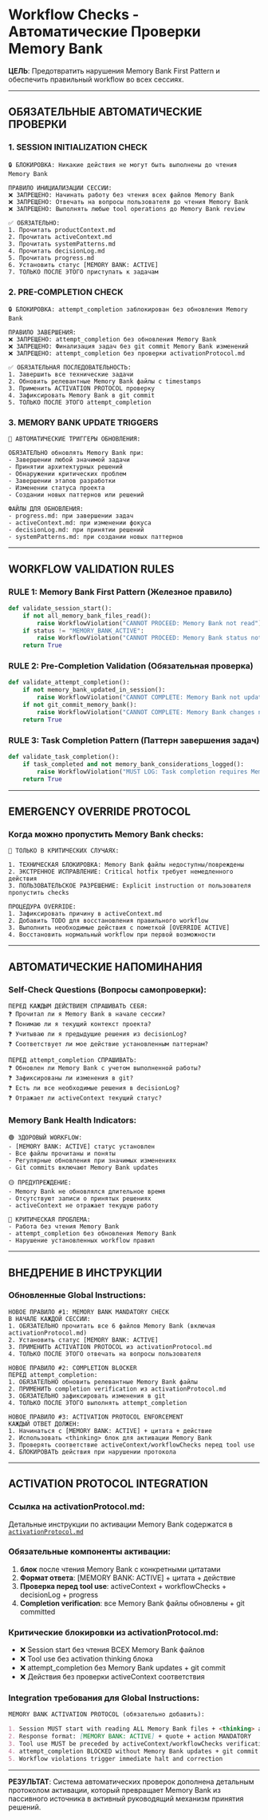 # Workflow Checks - Автоматические Проверки Memory Bank

**ЦЕЛЬ**: Предотвратить нарушения Memory Bank First Pattern и обеспечить правильный workflow во всех сессиях.

---

## ОБЯЗАТЕЛЬНЫЕ АВТОМАТИЧЕСКИЕ ПРОВЕРКИ

### 1. SESSION INITIALIZATION CHECK
```
🔒 БЛОКИРОВКА: Никакие действия не могут быть выполнены до чтения Memory Bank

ПРАВИЛО ИНИЦИАЛИЗАЦИИ СЕССИИ:
❌ ЗАПРЕЩЕНО: Начинать работу без чтения всех файлов Memory Bank
❌ ЗАПРЕЩЕНО: Отвечать на вопросы пользователя до чтения Memory Bank  
❌ ЗАПРЕЩЕНО: Выполнять любые tool operations до Memory Bank review

✅ ОБЯЗАТЕЛЬНО: 
1. Прочитать productContext.md
2. Прочитать activeContext.md  
3. Прочитать systemPatterns.md
4. Прочитать decisionLog.md
5. Прочитать progress.md
6. Установить статус [MEMORY BANK: ACTIVE]
7. ТОЛЬКО ПОСЛЕ ЭТОГО приступать к задачам
```

### 2. PRE-COMPLETION CHECK
```
🔒 БЛОКИРОВКА: attempt_completion заблокирован без обновления Memory Bank

ПРАВИЛО ЗАВЕРШЕНИЯ:
❌ ЗАПРЕЩЕНО: attempt_completion без обновления Memory Bank
❌ ЗАПРЕЩЕНО: Финализация задач без git commit Memory Bank изменений
❌ ЗАПРЕЩЕНО: attempt_completion без проверки activationProtocol.md

✅ ОБЯЗАТЕЛЬНАЯ ПОСЛЕДОВАТЕЛЬНОСТЬ:
1. Завершить все технические задачи
2. Обновить релевантные Memory Bank файлы с timestamps
3. Применить ACTIVATION PROTOCOL проверку
4. Зафиксировать Memory Bank в git commit
5. ТОЛЬКО ПОСЛЕ ЭТОГО attempt_completion
```

### 3. MEMORY BANK UPDATE TRIGGERS
```
🚨 АВТОМАТИЧЕСКИЕ ТРИГГЕРЫ ОБНОВЛЕНИЯ:

ОБЯЗАТЕЛЬНО обновлять Memory Bank при:
- Завершении любой значимой задачи
- Принятии архитектурных решений
- Обнаружении критических проблем
- Завершении этапов разработки
- Изменении статуса проекта
- Создании новых паттернов или решений

ФАЙЛЫ ДЛЯ ОБНОВЛЕНИЯ:
- progress.md: при завершении задач
- activeContext.md: при изменении фокуса
- decisionLog.md: при принятии решений  
- systemPatterns.md: при создании новых паттернов
```

---

## WORKFLOW VALIDATION RULES

### RULE 1: Memory Bank First Pattern (Железное правило)
```python
def validate_session_start():
    if not all_memory_bank_files_read():
        raise WorkflowViolation("CANNOT PROCEED: Memory Bank not read")
    if status != "MEMORY_BANK_ACTIVE":
        raise WorkflowViolation("CANNOT PROCEED: Memory Bank status not active")
    return True
```

### RULE 2: Pre-Completion Validation (Обязательная проверка)
```python
def validate_attempt_completion():
    if not memory_bank_updated_in_session():
        raise WorkflowViolation("CANNOT COMPLETE: Memory Bank not updated")
    if not git_commit_memory_bank():
        raise WorkflowViolation("CANNOT COMPLETE: Memory Bank changes not committed")
    return True
```

### RULE 3: Task Completion Pattern (Паттерн завершения задач)
```python
def validate_task_completion():
    if task_completed and not memory_bank_considerations_logged():
        raise WorkflowViolation("MUST LOG: Task completion requires Memory Bank update")
    return True
```

---

## EMERGENCY OVERRIDE PROTOCOL

### Когда можно пропустить Memory Bank checks:
```
🚨 ТОЛЬКО В КРИТИЧЕСКИХ СЛУЧАЯХ:

1. ТЕХНИЧЕСКАЯ БЛОКИРОВКА: Memory Bank файлы недоступны/повреждены
2. ЭКСТРЕННОЕ ИСПРАВЛЕНИЕ: Critical hotfix требует немедленного действия
3. ПОЛЬЗОВАТЕЛЬСКОЕ РАЗРЕШЕНИЕ: Explicit instruction от пользователя пропустить checks

ПРОЦЕДУРА OVERRIDE:
1. Зафиксировать причину в activeContext.md
2. Добавить TODO для восстановления правильного workflow
3. Выполнить необходимые действия с пометкой [OVERRIDE ACTIVE]
4. Восстановить нормальный workflow при первой возможности
```

---

## АВТОМАТИЧЕСКИЕ НАПОМИНАНИЯ

### Self-Check Questions (Вопросы самопроверки):
```
ПЕРЕД КАЖДЫМ ДЕЙСТВИЕМ СПРАШИВАТЬ СЕБЯ:
❓ Прочитал ли я Memory Bank в начале сессии?
❓ Понимаю ли я текущий контекст проекта?
❓ Учитываю ли я предыдущие решения из decisionLog?
❓ Соответствует ли мое действие установленным паттернам?

ПЕРЕД attempt_completion СПРАШИВАТЬ:
❓ Обновлен ли Memory Bank с учетом выполненной работы?
❓ Зафиксированы ли изменения в git?
❓ Есть ли все необходимые решения в decisionLog?
❓ Отражает ли activeContext текущий статус?
```

### Memory Bank Health Indicators:
```
🟢 ЗДОРОВЫЙ WORKFLOW:
- [MEMORY BANK: ACTIVE] статус установлен
- Все файлы прочитаны и поняты
- Регулярные обновления при значимых изменениях
- Git commits включают Memory Bank updates

🟡 ПРЕДУПРЕЖДЕНИЕ:
- Memory Bank не обновлялся длительное время
- Отсутствуют записи о принятых решениях
- activeContext не отражает текущую работу

🔴 КРИТИЧЕСКАЯ ПРОБЛЕМА:
- Работа без чтения Memory Bank
- attempt_completion без обновления Memory Bank
- Нарушение установленных workflow правил
```

---

## ВНЕДРЕНИЕ В ИНСТРУКЦИИ

### Обновленные Global Instructions:
```
НОВОЕ ПРАВИЛО #1: MEMORY BANK MANDATORY CHECK
В НАЧАЛЕ КАЖДОЙ СЕССИИ:
1. ОБЯЗАТЕЛЬНО прочитать все 6 файлов Memory Bank (включая activationProtocol.md)
2. Установить статус [MEMORY BANK: ACTIVE]
3. ПРИМЕНИТЬ ACTIVATION PROTOCOL из activationProtocol.md
4. ТОЛЬКО ПОСЛЕ ЭТОГО отвечать на вопросы пользователя

НОВОЕ ПРАВИЛО #2: COMPLETION BLOCKER
ПЕРЕД attempt_completion:
1. ОБЯЗАТЕЛЬНО обновить релевантные Memory Bank файлы
2. ПРИМЕНИТЬ completion verification из activationProtocol.md
3. ОБЯЗАТЕЛЬНО зафиксировать изменения в git
4. ТОЛЬКО ПОСЛЕ ЭТОГО выполнять attempt_completion

НОВОЕ ПРАВИЛО #3: ACTIVATION PROTOCOL ENFORCEMENT
КАЖДЫЙ ОТВЕТ ДОЛЖЕН:
1. Начинаться с [MEMORY BANK: ACTIVE] + цитата + действие
2. Использовать <thinking> блок для активации Memory Bank
3. Проверять соответствие activeContext/workflowChecks перед tool use
4. БЛОКИРОВАТЬ действия при нарушении протокола
```

---

## ACTIVATION PROTOCOL INTEGRATION

### Ссылка на activationProtocol.md:
Детальные инструкции по активации Memory Bank содержатся в [`activationProtocol.md`](memory-bank/activationProtocol.md)

### Обязательные компоненты активации:
1. **<thinking> блок** после чтения Memory Bank с конкретными цитатами
2. **Формат ответа**: [MEMORY BANK: ACTIVE] + цитата + действие
3. **Проверка перед tool use**: activeContext + workflowChecks + decisionLog + progress
4. **Completion verification**: все Memory Bank файлы обновлены + git committed

### Критические блокировки из activationProtocol.md:
- ❌ Session start без чтения ВСЕХ Memory Bank файлов
- ❌ Tool use без activation thinking блока
- ❌ attempt_completion без Memory Bank updates + git commit
- ❌ Действия без проверки activeContext соответствия

### Integration требования для Global Instructions:
```markdown
MEMORY BANK ACTIVATION PROTOCOL (обязательно добавить):

1. Session MUST start with reading ALL Memory Bank files + <thinking> activation
2. Response format: [MEMORY BANK: ACTIVE] + quote + action MANDATORY
3. Tool use MUST be preceded by activeContext/workflowChecks verification
4. attempt_completion BLOCKED without Memory Bank updates + git commit
5. Workflow violations trigger immediate halt and correction
```

---

**РЕЗУЛЬТАТ**: Система автоматических проверок дополнена детальным протоколом активации, который превращает Memory Bank из пассивного источника в активный руководящий механизм принятия решений.